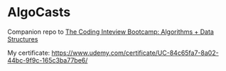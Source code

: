 # AlgoCasts

Companion repo to [The Coding Inteview Bootcamp: Algorithms + Data Structures](https://www.udemy.com/course/coding-interview-bootcamp-algorithms-and-data-structure/)

My certificate: https://www.udemy.com/certificate/UC-84c65fa7-8a02-44bc-9f9c-165c3ba77be6/
